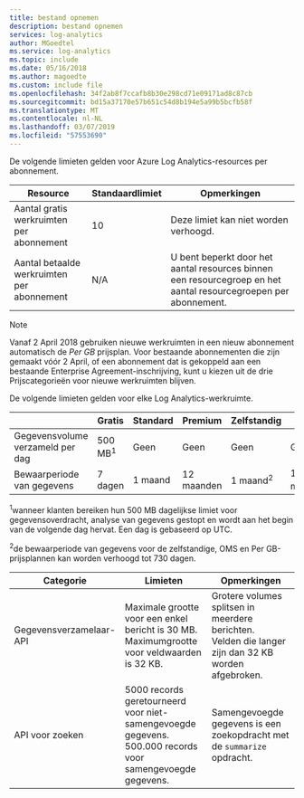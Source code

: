 ```yaml
---
title: bestand opnemen
description: bestand opnemen
services: log-analytics
author: MGoedtel
ms.service: log-analytics
ms.topic: include
ms.date: 05/16/2018
ms.author: magoedte
ms.custom: include file
ms.openlocfilehash: 34f2ab8f7ccafb8b30e298cd71e09171ad8c87cb
ms.sourcegitcommit: bd15a37170e57b651c54d8b194e5a99b5bcfb58f
ms.translationtype: MT
ms.contentlocale: nl-NL
ms.lasthandoff: 03/07/2019
ms.locfileid: "57553690"
---
```

De volgende limieten gelden voor Azure Log Analytics-resources per abonnement.

| Resource | Standaardlimiet | Opmerkingen
| --- | --- | --- |
| Aantal gratis werkruimten per abonnement | 10 | Deze limiet kan niet worden verhoogd. |
| Aantal betaalde werkruimten per abonnement | N/A | U bent beperkt door het aantal resources binnen een resourcegroep en het aantal resourcegroepen per abonnement. | 

>[!NOTE]
>Vanaf 2 April 2018 gebruiken nieuwe werkruimten in een nieuw abonnement automatisch de *Per GB* prijsplan. Voor bestaande abonnementen die zijn gemaakt vóór 2 April, of een abonnement dat is gekoppeld aan een bestaande Enterprise Agreement-inschrijving, kunt u kiezen uit de drie Prijscategorieën voor nieuwe werkruimten blijven. 
>

De volgende limieten gelden voor elke Log Analytics-werkruimte.

|  | Gratis | Standard | Premium | Zelfstandig | OMS | Per GB |
| --- | --- | --- | --- | --- | --- |--- |
| Gegevensvolume verzameld per dag |500 MB<sup>1</sup> |Geen |Geen | Geen | Geen | Geen
| Bewaarperiode van gegevens |7 dagen |1 maand |12 maanden | 1 maand<sup>2</sup> | 1 maand<sup>2</sup>| 1 maand<sup>2</sup>|

<sup>1</sup>wanneer klanten bereiken hun 500 MB dagelijkse limiet voor gegevensoverdracht, analyse van gegevens gestopt en wordt aan het begin van de volgende dag hervat. Een dag is gebaseerd op UTC.

<sup>2</sup>de bewaarperiode van gegevens voor de zelfstandige, OMS en Per GB-prijsplannen kan worden verhoogd tot 730 dagen.

| Categorie | Limieten | Opmerkingen
| --- | --- | --- |
| Gegevensverzamelaar-API | Maximale grootte voor een enkel bericht is 30 MB.<br>Maximumgrootte voor veldwaarden is 32 KB. | Grotere volumes splitsen in meerdere berichten.<br>Velden die langer zijn dan 32 KB worden afgebroken. |
| API voor zoeken | 5000 records geretourneerd voor niet-samengevoegde gegevens.<br>500.000 records voor samengevoegde gegevens. | Samengevoegde gegevens is een zoekopdracht met de `summarize` opdracht.
 
